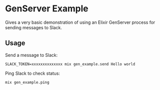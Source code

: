 # GenServer Example

Gives a very basic demonstration of using an Elixir GenServer process for sending messages to Slack.

## Usage

Send a message to Slack:

```
SLACK_TOKEN=xxxxxxxxxxxxxx mix gen_example.send Hello world
```

Ping Slack to check status:

```
mix gen_example.ping
```
